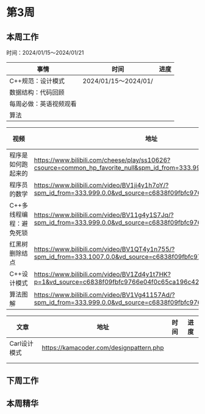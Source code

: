 # 第3周

## 本周工作

时间：2024/01/15～2024/01/21

| 事情                   | 时间                 | 进度 |
| ---------------------- | -------------------- | ---- |
| C++规范：设计模式      | 2024/01/15～2024/01/ |      |
| 数据结构：代码回顾     |                      |      |
| 每周必做：英语视频观看 |                      |      |
| 算法                   |                      |      |

| 视频                    | 地址                                                         | 时间       | 进度 |
| ----------------------- | ------------------------------------------------------------ | ---------- | ---- |
| 程序是如何跑起来的      | https://www.bilibili.com/cheese/play/ss10626?csource=common_hp_favorite_null&spm_id_from=333.999.0.0 | 2024/01/15 | ✅    |
| 程序员的数学            | https://www.bilibili.com/video/BV1ji4y1h7oY/?spm_id_from=333.999.0.0&vd_source=c6838f09fbfc9766e04f0c65ca196c42 | 2024/01/15 | ✅    |
| C++多线程编程：避免死锁 | https://www.bilibili.com/video/BV11g4y1S7Jq/?spm_id_from=333.999.0.0&vd_source=c6838f09fbfc9766e04f0c65ca196c42 | 2024/01/15 | ✅    |
| 红黑树删除结点          | https://www.bilibili.com/video/BV1QT4y1n755/?spm_id_from=333.1007.0.0&vd_source=c6838f09fbfc9766e04f0c65ca196c42 |            |      |
| C++设计模式             | https://www.bilibili.com/video/BV1Zd4y1t7HK?p=1&vd_source=c6838f09fbfc9766e04f0c65ca196c42 |            |      |
| 算法图解                | https://www.bilibili.com/video/BV1Vg41157Ad/?spm_id_from=333.999.0.0&vd_source=c6838f09fbfc9766e04f0c65ca196c42 |            |      |

| 文章         | 地址                                    | 时间 | 进度 |
| ------------ | --------------------------------------- | ---- | ---- |
| Carl设计模式 | https://kamacoder.com/designpattern.php |      |      |
|              |                                         |      |      |
|              |                                         |      |      |

## 下周工作

## 本周精华